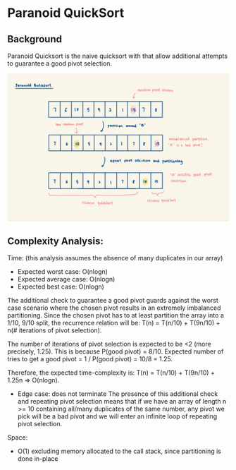 # Paranoid QuickSort

## Background 
Paranoid Quicksort is the naive quicksort with that allow additional attempts to guarantee a good pivot selection.

![ParanoidQuickSort](../../../../../../../docs/assets/images/ParanoidQuickSort.jpeg)

## Complexity Analysis:
Time: (this analysis assumes the absence of many duplicates in our array)
- Expected worst case: O(nlogn)
- Expected average case: O(nlogn)
- Expected best case: O(nlogn)

The additional check to guarantee a good pivot guards against the worst case scenario where the chosen pivot results
in an extremely imbalanced partitioning. Since the chosen pivot has to at least partition the array into a
1/10, 9/10 split, the recurrence relation will be: T(n) = T(n/10) + T(9n/10) + n(# iterations of pivot selection).

The number of iterations of pivot selection is expected to be <2 (more precisely, 1.25). This is because
P(good pivot) = 8/10. Expected number of tries to get a good pivot = 1 / P(good pivot) = 10/8 = 1.25.

Therefore, the expected time-complexity is: T(n) = T(n/10) + T(9n/10) + 1.25n => O(nlogn).

- Edge case: does not terminate
The presence of this additional check and repeating pivot selection means that if we have an array of
length n >= 10 containing all/many duplicates of the same number, any pivot we pick will be a bad pivot and we will
enter an infinite loop of repeating pivot selection.

Space:
- O(1) excluding memory allocated to the call stack, since partitioning is done in-place